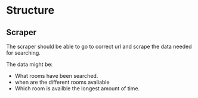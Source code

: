 # Structure
## Scraper
The scraper should be able to go to correct url and scrape the data needed for searching.

The data might be:
  - What rooms have been searched.
  - when are the different rooms avaliable 
  - Which room is availble the longest amount of time.